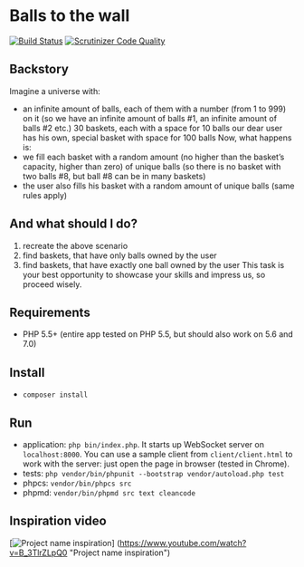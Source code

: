 # Balls to the wall

[![Build Status](https://travis-ci.org/sp-niemand/balls-to-the-wall.svg?branch=master)](https://travis-ci.org/sp-niemand/balls-to-the-wall)
[![Scrutinizer Code Quality](https://scrutinizer-ci.com/g/sp-niemand/balls-to-the-wall/badges/quality-score.png?b=master)](https://scrutinizer-ci.com/g/sp-niemand/balls-to-the-wall/?branch=master)

## Backstory

Imagine a universe with:

* an​ infinite amount of balls, each of them with a number (from 1 to 999) on it (so we have 
an infinite amount of balls #1, an infinite amount of balls #2 etc.) 
30 baskets, each with a space for 10 balls 
our dear user has his own, special basket with space for 100 balls 
Now, what happens is:
* we fill each basket with a random amount (no higher than the basket’s capacity, higher 
than zero) of unique balls (so there is no basket with two balls #8, but ball #8 can be in 
many baskets) 
* the user also fills his basket with a random amount of unique balls (same rules apply) 

## And what should I do?
1. recreate the above scenario 
2. find baskets, that have only balls owned by the user 
3. find baskets, that have exactly one ball owned by the user 
This task is your best opportunity to showcase your skills and impress us, so proceed wisely.

## Requirements

* PHP 5.5+ (entire app tested on PHP 5.5, but should also work on 5.6 and 7.0)

## Install

* `composer install`

## Run

* application: `php bin/index.php`. It starts up WebSocket server on `localhost:8000`.
You can use a sample client from `client/client.html` to work with the server:
just open the page in browser (tested in Chrome).
* tests: `php vendor/bin/phpunit --bootstrap vendor/autoload.php test`
* phpcs: `vendor/bin/phpcs src`
* phpmd: `vendor/bin/phpmd src text cleancode`

## Inspiration video

[![Project name inspiration](http://img.youtube.com/vi/B_3TlrZLpQ0/hqdefault.jpg)] (https://www.youtube.com/watch?v=B_3TlrZLpQ0 "Project name inspiration")